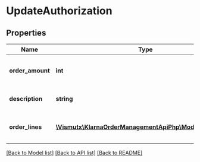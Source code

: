 # UpdateAuthorization

## Properties
Name | Type | Description | Notes
------------ | ------------- | ------------- | -------------
**order_amount** | **int** | The new total order amount. Minor units. | 
**description** | **string** | Description of the change. | [optional] 
**order_lines** | [**\Vismutx\KlarnaOrderManagementApiPhp\Model\OrderLine[]**](OrderLine.md) | New set of order lines for the order. | [optional] 

[[Back to Model list]](../README.md#documentation-for-models) [[Back to API list]](../README.md#documentation-for-api-endpoints) [[Back to README]](../README.md)


